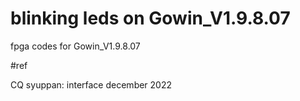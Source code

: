 # blinking leds on Gowin_V1.9.8.07


fpga codes for Gowin_V1.9.8.07


#ref

CQ syuppan: interface december 2022
